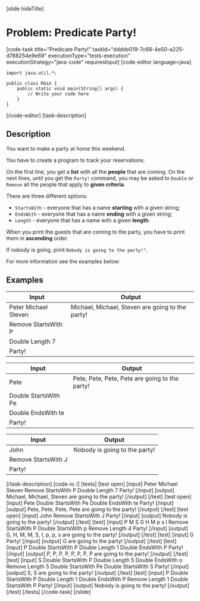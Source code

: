 [slide hideTitle]
# Problem: Predicate Party!
[code-task title="Predicate Party!" taskId="dddde019-7c68-4e50-a225-d788254e9e69" executionType="tests-execution" executionStrategy="java-code" requiresInput]
[code-editor language=java]
```
import java.util.*;

public class Main {
    public static void main(String[] args) {
        // Write your code here
    }
}
```
[/code-editor]
[task-description]
## Description
You want to make a party at home this weekend.

You have to create a program to track your reservations.

On the first line, you get a **list** with all the **people** that are coming. On the next lines, until you get the `Party!` command, you may be asked to `Double` or `Remove` all the people that apply to **given criteria**. 

There are three different options:

- `StartsWith` - everyone that has a name **starting** with a given string;
- `EndsWith` - everyone that has a name **ending** with a given string;
- `Length` - everyone that has a name with a given **length**.

When you print the guests that are coming to the party, you have to print them in **ascending** order. 

If nobody is going, print `Nobody is going to the party!"`. 

For more information see the examples below:

## Examples
| **Input** | **Output** |
| --- | --- |
| Peter Michael Steven | Michael, Michael, Steven are going to the party! |
| Remove StartsWith P |  |
| Double Length 7 |  |
| Party! |  |

| **Input** | **Output** |
| --- | --- |
| Pete | Pete, Pete, Pete, Pete are going to the party! |
| Double StartsWith Pe |  |
| Double EndsWith te |  |
| Party! |  |

| **Input** | **Output** |
| --- | --- |
| John | Nobody is going to the party! |
| Remove StartsWith J |  |
| Party! |  |

[/task-description]
[code-io /]
[tests]
[test open]
[input]
Peter Michael Steven
Remove StartsWith P
Double Length 7
Party!
[/input]
[output]
Michael, Michael, Steven are going to the party!
[/output]
[/test]
[test open]
[input]
Pete
Double StartsWith Pe
Double EndsWith te
Party!
[/input]
[output]
Pete, Pete, Pete, Pete are going to the party!
[/output]
[/test]
[test open]
[input]
John
Remove StartsWith J
Party!
[/input]
[output]
Nobody is going to the party!
[/output]
[/test]
[test]
[input]
P M S G H M p s l
Remove StartsWith P
Double StartsWith p
Remove Length 4
Party!
[/input]
[output]
G, H, M, M, S, l, p, p, s are going to the party!
[/output]
[/test]
[test]
[input]
G
Party!
[/input]
[output]
G are going to the party!
[/output]
[/test]
[test]
[input]
P
Double StartsWith P
Double Length 1
Double EndsWith P
Party!
[/input]
[output]
P, P, P, P, P, P, P, P are going to the party!
[/output]
[/test]
[test]
[input]
S
Double StartsWith P
Double Length 5
Double EndsWith o
Remove Length 5
Double StartsWith Pe
Double StartsWith S
Party!
[/input]
[output]
S, S are going to the party!
[/output]
[/test]
[test]
[input]
P
Double StartsWith P
Double Length 1
Double EndsWith P
Remove Length 1
Double StartsWith P
Party!
[/input]
[output]
Nobody is going to the party!
[/output]
[/test]
[/tests]
[/code-task]
[/slide]